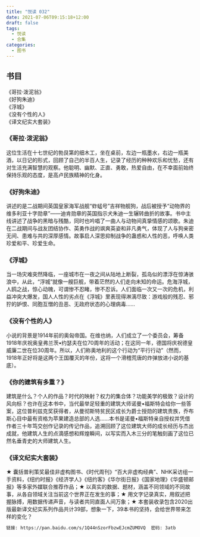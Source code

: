 ```yaml
---
title: "悦读 032"
date: 2021-07-06T09:15:18+12:00
draft: false
tags:
  - 悦读
  - 合集
categories:
  - 图书
---
```


## 书目

《哥拉·泼泥翁》  
《好狗朱迪》  
《浮城》  
《没有个性的人》  
《译文纪实大套装》  

<!--more-->

### 《哥拉·泼泥翁》

这位生活在十七世纪的勃艮第的细木工，坐在桌前，左边一瓶墨水，右边一瓶美酒，以日记的形式，回顾了自己的半百人生，记录了经历的种种欢乐和忧愁，还有对生活充满智慧的观察。他聪明、幽默、正直、勇敢，热爱自由，在不幸面前始终保持乐观的态度，是高卢民族精神的化身。


### 《好狗朱迪》

讲述的是二战期间英国皇家海军战舰“蚱蜢号”吉祥物舰狗，战后被授予“动物界的维多利亚十字勋章”——迪肯勋章的英国指示犬朱迪一生辗转曲折的故事。书中主线讲述了战争的黑暗与残酷，同时也吟唱了一曲人与动物间真挚情感的颂歌。朱迪在二战期间与战友团结协作、英勇作战的飒爽英姿和非凡勇气，体现了人与狗亲密无间、患难与共的深厚感情。故事启人深思抑制战争的蛊惑和人性的恶，呼唤人类珍爱和平、珍爱生命。


### 《浮城》

当一场灾难突然降临，一座城市在一夜之间从陆地上断裂，孤岛似的漂浮在惊涛骇浪中，从此，“浮城”就像一艘巨舰，带着茫然的人们走向未知的命运。危海浮城，人鸥之战，惊心动魄，可谓惨不忍睹，惨不忍诉。人们面临一次又一次的危机，利益冲突大爆发，国人人性的劣点在《浮城》里表现得淋漓尽致：游戏般的残忍、邪狞的妒恨、同胞互憎的丑恶、无政府状态的心理病毒……


### 《没有个性的人》

小说的背景是1914年前的奥匈帝国。在维也纳，人们成立了一个委员会，筹备1918年庆祝奥皇弗兰茨•约瑟夫在位70周年的活动；在这同一年，德国将庆祝德皇威廉二世在位30周年。所以，人们称奥地利的这个行动为“平行行动”（然而，1918年正好将是这两个王国覆灭的年份，这将一个滑稽荒唐的炸弹放进小说的基底）。


### 《你的建筑有多重？》

建筑是什么？个人的作品？时代的映射？权力的集合体？功能美学的极致？设计的风向标？也许在这本书中，当代最举足轻重的建筑大师诺曼•福斯特会给你一些答案，这位普利兹克奖获得者，从曼彻斯特贫民区成长为爵士授勋的建筑贵族，乔布斯心目中最有资格为苹果建造总部的人选……本书是诺曼•福斯特亲自授权并凭借作者三十年笃交创作记录的传记作品，追溯回顾了这位建筑大师的成长经历与杰出成就，他建筑人生的点滴感想和辉煌瞬间，以写实而入木三分的笔触刻画了这位已然名垂青史的大师建筑人生。


### 《译文纪实大套装》

★ 囊括普利策奖最佳非虚构图书、《时代周刊》“百大非虚构经典”、NHK采访组一手资料，《纽约时报》《经济学人》《纽约客》《华尔街日报》《国家地理》《华盛顿邮报》等多家外媒联合推荐作品；★ 以真实的数据、题材，涵盖不同领域的不同故事，从各自领域关注当前这个世界正在发生的事；★ 用文字记录真实，用叙述把握脉搏，用数据传递声音，与读者共同直面人间万象；★ 本套装收录包含2020出版最新译文纪实系列作品共计39部，想象一下，39本书的坚持，会给世界带来怎样的变化？

```bash
链接: https://pan.baidu.com/s/1Q44nSzorFbzwEJcmZUMOVQ  密码: 3atb
```
